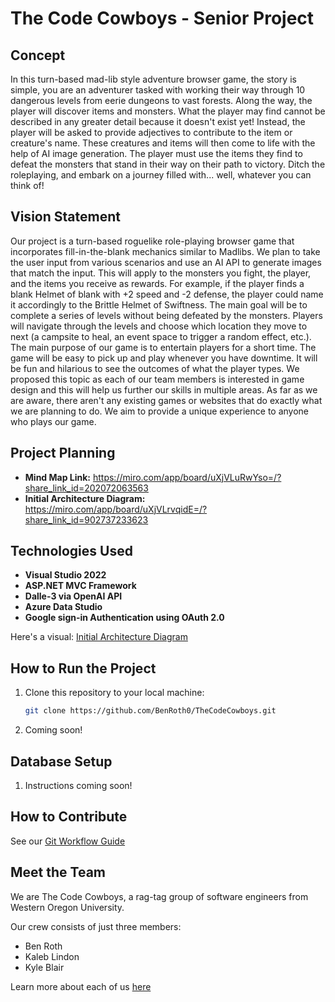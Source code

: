 # The Code Cowboys - Senior Project

## Concept
In this turn-based mad-lib style adventure browser game, the story is simple, you are an adventurer tasked with working their way through 10 dangerous levels from eerie dungeons to vast forests. Along the way, the player will discover items and monsters. What the player may find cannot be described in any greater detail because it doesn't exist yet! Instead, the player will be asked to provide adjectives to contribute to the item or creature's name. These creatures and items will then come to life with the help of AI image generation. The player must use the items they find to defeat the monsters that stand in their way on their path to victory. Ditch the roleplaying, and embark on a journey filled with... well, whatever you can think of!

## Vision Statement
Our project is a turn-based roguelike role-playing browser game that incorporates fill-in-the-blank mechanics similar to Madlibs.
We plan to take the user input from various scenarios and use an AI API to generate images that match the input. This will apply 
to the monsters you fight, the player, and the items you receive as rewards. For example, if the player finds a blank Helmet 
of blank with +2 speed and -2 defense, the player could name it accordingly to the Brittle Helmet of Swiftness. The main goal
will be to complete a series of levels without being defeated by the monsters. Players will navigate through the levels
and choose which location they move to next (a campsite to heal, an event space to trigger a random effect, etc.). The main purpose
of our game is to entertain players for a short time. The game will be easy to pick up and play whenever you have downtime. It will 
be fun and hilarious to see the outcomes of what the player types. We proposed this topic as each of our team members is interested 
in game design and this will help us further our skills in multiple areas. As far as we are aware, there aren't any 
existing games or websites that do exactly what we are planning to do. We aim to provide a unique experience to anyone who plays 
our game.

## Project Planning
- **Mind Map Link:** https://miro.com/app/board/uXjVLuRwYso=/?share_link_id=202072063563
- **Initial Architecture Diagram:** https://miro.com/app/board/uXjVLrvqidE=/?share_link_id=902737233623

## Technologies Used
- **Visual Studio 2022**
- **ASP.NET MVC Framework**
- **Dalle-3 via OpenAI API**
- **Azure Data Studio**
- **Google sign-in Authentication using OAuth 2.0**

Here's a visual: [Initial Architecture Diagram](https://miro.com/app/board/uXjVLrvqidE=/?share_link_id=902737233623)

## How to Run the Project
1. Clone this repository to your local machine:
     ```sh
     git clone https://github.com/BenRoth0/TheCodeCowboys.git
     ```
2. Coming soon!

## Database Setup
1. Instructions coming soon!

## How to Contribute
See our [Git Workflow Guide](GitGuide.md)

## Meet the Team
We are The Code Cowboys, a rag-tag group of software engineers from Western Oregon University.

Our crew consists of just three members: 
- Ben Roth
- Kaleb Lindon
- Kyle Blair

Learn more about each of us [here](CONTRIBUTORS.md)
